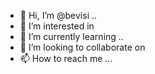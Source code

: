 - 👋 Hi, I’m @bevisi ..
- 👀 I’m interested in 
- 🌱 I’m currently learning ..
- 💞️ I’m looking to collaborate on 
- 📫 How to reach me ...

<!---
bevisi/bevisi is a ✨ special ✨ repository because its `README.md` (this file) appears on your GitHub profile.
You can click the Preview link to take a look at your changes.
--->
